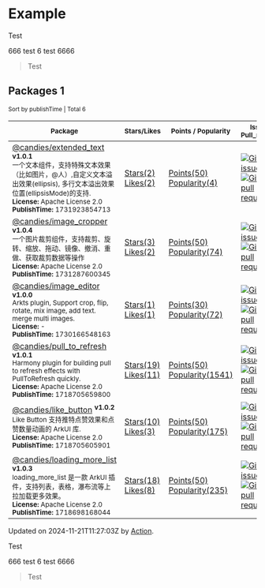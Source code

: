 # Example

Test  

666 test <!-- md:OHPMDashboard-total begin -->6<!-- md:OHPMDashboard-total end --> test 6666

> Test  

## Packages 1

<!-- md:OHPMDashboard begin --> 
<sub>Sort by publishTime | Total 6</sub> 

| <sub>Package</sub> | <sub>Stars/Likes</sub> | <sub>Points / Popularity</sub> | <sub>Issues / Pull_requests</sub> | <sub>Contributors</sub> | 
|--------------------|------------------------|------------------------------|-----------------------------------|:-----------------------:| 
| [@candies/extended_text](https://ohpm.openharmony.cn/#/cn/detail/@candies%2Fextended_text) <sup><strong>v1.0.1</strong></sup> <br/> <sub>一个文本组件，支持特殊文本效果（比如图片，@人）,自定义文本溢出效果(ellipsis), 多行文本溢出效果位置(ellipsisMode)的支持.</sub> <br/> <sub><strong>License:</strong> Apache License 2.0</sub> <br/> <sub><strong>PublishTime:</strong> 1731923854713</sub> | [Stars(2)](https://github.com/HarmonyCandies/extended_text) <br/> [Likes(2)](https://ohpm.openharmony.cn/#/cn/detail/@candies%2Fextended_text) | [Points(50)](https://ohpm.openharmony.cn/#/cn/detail/@candies%2Fextended_text) <br/> [Popularity(4)](https://ohpm.openharmony.cn/#/cn/detail/@candies%2Fextended_text) | [![GitHub issues](https://img.shields.io/github/issues/HarmonyCandies/extended_text?label=)](https://github.com/HarmonyCandies/extended_text/issues) <br/> [![GitHub pull requests](https://img.shields.io/github/issues-pr/HarmonyCandies/extended_text?label=)](https://github.com/HarmonyCandies/extended_text/pulls) | <table align="center" border="0"><tr align="center"><td><a href="https://github.com/zmtzawqlp"><img width="36px" src="https://avatars.githubusercontent.com/u/16477333?v=4" /></a></td></tr><tr align="center"><td colspan="2"><a href="https://github.com/HarmonyCandies/extended_text/graphs/contributors">Total: 1</a></td></tr></table> | 
| [@candies/image_cropper](https://ohpm.openharmony.cn/#/cn/detail/@candies%2Fimage_cropper) <sup><strong>v1.0.4</strong></sup> <br/> <sub>一个图片裁剪组件，支持裁剪、旋转、缩放、拖动、镜像、撤消、重做、获取裁剪数据等操作</sub> <br/> <sub><strong>License:</strong> Apache License 2.0</sub> <br/> <sub><strong>PublishTime:</strong> 1731287600345</sub> | [Stars(3)](https://github.com/HarmonyCandies/image_cropper) <br/> [Likes(2)](https://ohpm.openharmony.cn/#/cn/detail/@candies%2Fimage_cropper) | [Points(50)](https://ohpm.openharmony.cn/#/cn/detail/@candies%2Fimage_cropper) <br/> [Popularity(74)](https://ohpm.openharmony.cn/#/cn/detail/@candies%2Fimage_cropper) | [![GitHub issues](https://img.shields.io/github/issues/HarmonyCandies/image_cropper?label=)](https://github.com/HarmonyCandies/image_cropper/issues) <br/> [![GitHub pull requests](https://img.shields.io/github/issues-pr/HarmonyCandies/image_cropper?label=)](https://github.com/HarmonyCandies/image_cropper/pulls) | <table align="center" border="0"><tr align="center"><td><a href="https://github.com/zmtzawqlp"><img width="36px" src="https://avatars.githubusercontent.com/u/16477333?v=4" /></a></td></tr><tr align="center"><td colspan="2"><a href="https://github.com/HarmonyCandies/image_cropper/graphs/contributors">Total: 1</a></td></tr></table> | 
| [@candies/image_editor](https://ohpm.openharmony.cn/#/cn/detail/@candies%2Fimage_editor) <sup><strong>v1.0.0</strong></sup> <br/> <sub>Arkts plugin, Support crop, flip, rotate, mix image, add text. merge multi images.</sub> <br/> <sub><strong>License:</strong> -</sub> <br/> <sub><strong>PublishTime:</strong> 1730166548163</sub> | [Stars(1)](https://github.com/HarmonyCandies/image_editor) <br/> [Likes(1)](https://ohpm.openharmony.cn/#/cn/detail/@candies%2Fimage_editor) | [Points(30)](https://ohpm.openharmony.cn/#/cn/detail/@candies%2Fimage_editor) <br/> [Popularity(72)](https://ohpm.openharmony.cn/#/cn/detail/@candies%2Fimage_editor) | [![GitHub issues](https://img.shields.io/github/issues/HarmonyCandies/image_editor?label=)](https://github.com/HarmonyCandies/image_editor/issues) <br/> [![GitHub pull requests](https://img.shields.io/github/issues-pr/HarmonyCandies/image_editor?label=)](https://github.com/HarmonyCandies/image_editor/pulls) | <table align="center" border="0"><tr align="center"><td><a href="https://github.com/zmtzawqlp"><img width="36px" src="https://avatars.githubusercontent.com/u/16477333?v=4" /></a></td></tr><tr align="center"><td colspan="2"><a href="https://github.com/HarmonyCandies/image_editor/graphs/contributors">Total: 1</a></td></tr></table> | 
| [@candies/pull_to_refresh](https://ohpm.openharmony.cn/#/cn/detail/@candies%2Fpull_to_refresh) <sup><strong>v1.0.1</strong></sup> <br/> <sub>Harmony plugin for building pull to refresh effects with PullToRefresh quickly.</sub> <br/> <sub><strong>License:</strong> Apache License 2.0</sub> <br/> <sub><strong>PublishTime:</strong> 1718705659800</sub> | [Stars(19)](https://github.com/HarmonyCandies/pull_to_refresh) <br/> [Likes(11)](https://ohpm.openharmony.cn/#/cn/detail/@candies%2Fpull_to_refresh) | [Points(50)](https://ohpm.openharmony.cn/#/cn/detail/@candies%2Fpull_to_refresh) <br/> [Popularity(1541)](https://ohpm.openharmony.cn/#/cn/detail/@candies%2Fpull_to_refresh) | [![GitHub issues](https://img.shields.io/github/issues/HarmonyCandies/pull_to_refresh?label=)](https://github.com/HarmonyCandies/pull_to_refresh/issues) <br/> [![GitHub pull requests](https://img.shields.io/github/issues-pr/HarmonyCandies/pull_to_refresh?label=)](https://github.com/HarmonyCandies/pull_to_refresh/pulls) | <table align="center" border="0"><tr align="center"><td><a href="https://github.com/zmtzawqlp"><img width="36px" src="https://avatars.githubusercontent.com/u/16477333?v=4" /></a></td></tr><tr align="center"><td colspan="2"><a href="https://github.com/HarmonyCandies/pull_to_refresh/graphs/contributors">Total: 1</a></td></tr></table> | 
| [@candies/like_button](https://ohpm.openharmony.cn/#/cn/detail/@candies%2Flike_button) <sup><strong>v1.0.2</strong></sup> <br/> <sub>Like Button 支持推特点赞效果和点赞数量动画的 ArkUI 库.</sub> <br/> <sub><strong>License:</strong> Apache License 2.0</sub> <br/> <sub><strong>PublishTime:</strong> 1718705605901</sub> | [Stars(10)](https://github.com/HarmonyCandies/like_button) <br/> [Likes(3)](https://ohpm.openharmony.cn/#/cn/detail/@candies%2Flike_button) | [Points(50)](https://ohpm.openharmony.cn/#/cn/detail/@candies%2Flike_button) <br/> [Popularity(175)](https://ohpm.openharmony.cn/#/cn/detail/@candies%2Flike_button) | [![GitHub issues](https://img.shields.io/github/issues/HarmonyCandies/like_button?label=)](https://github.com/HarmonyCandies/like_button/issues) <br/> [![GitHub pull requests](https://img.shields.io/github/issues-pr/HarmonyCandies/like_button?label=)](https://github.com/HarmonyCandies/like_button/pulls) | <table align="center" border="0"><tr align="center"><td><a href="https://github.com/zmtzawqlp"><img width="36px" src="https://avatars.githubusercontent.com/u/16477333?v=4" /></a></td></tr><tr align="center"><td colspan="2"><a href="https://github.com/HarmonyCandies/like_button/graphs/contributors">Total: 1</a></td></tr></table> | 
| [@candies/loading_more_list](https://ohpm.openharmony.cn/#/cn/detail/@candies%2Floading_more_list) <sup><strong>v1.0.3</strong></sup> <br/> <sub>loading_more_list 是一款 ArkUI 插件，支持列表，表格，瀑布流等上拉加载更多效果。</sub> <br/> <sub><strong>License:</strong> Apache License 2.0</sub> <br/> <sub><strong>PublishTime:</strong> 1718698168044</sub> | [Stars(18)](https://github.com/HarmonyCandies/loading_more_list) <br/> [Likes(8)](https://ohpm.openharmony.cn/#/cn/detail/@candies%2Floading_more_list) | [Points(50)](https://ohpm.openharmony.cn/#/cn/detail/@candies%2Floading_more_list) <br/> [Popularity(235)](https://ohpm.openharmony.cn/#/cn/detail/@candies%2Floading_more_list) | [![GitHub issues](https://img.shields.io/github/issues/HarmonyCandies/loading_more_list?label=)](https://github.com/HarmonyCandies/loading_more_list/issues) <br/> [![GitHub pull requests](https://img.shields.io/github/issues-pr/HarmonyCandies/loading_more_list?label=)](https://github.com/HarmonyCandies/loading_more_list/pulls) | <table align="center" border="0"><tr align="center"><td><a href="https://github.com/zmtzawqlp"><img width="36px" src="https://avatars.githubusercontent.com/u/16477333?v=4" /></a></td></tr><tr align="center"><td colspan="2"><a href="https://github.com/HarmonyCandies/loading_more_list/graphs/contributors">Total: 1</a></td></tr></table> | 
 
Updated on 2024-11-21T11:27:03Z by [Action](https://github.com/AmosHuKe/ohpm-dashboard). 
<!-- md:OHPMDashboard end -->

Test  

666 test <!-- md:OHPMDashboard-total begin -->6<!-- md:OHPMDashboard-total end --> test 6666

> Test  